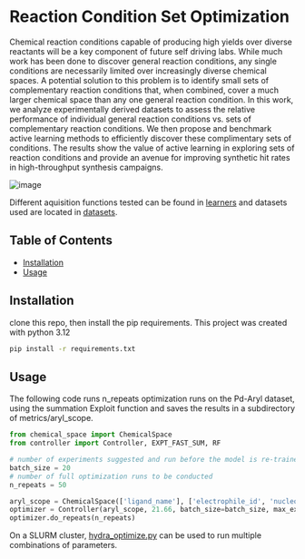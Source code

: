 # Reaction Condition Set Optimization 

Chemical reaction conditions capable of producing high yields over diverse reactants will be a key component of future self driving labs. While much work has been done to discover general reaction conditions, any single conditions are necessarily limited over increasingly diverse chemical spaces. A potential solution to this problem is to identify small sets of complementary reaction conditions that, when combined, cover a much larger chemical space than any one general reaction condition. In this work, we analyze experimentally derived datasets to assess the relative performance of individual general reaction conditions vs. sets of complementary reaction conditions. We then propose and benchmark active learning methods to efficiently discover these complimentary sets of conditions. The results show the value of active learning in exploring sets of reaction conditions and provide an avenue for improving synthetic hit rates in high-throughput synthesis campaigns.

![image](TOC_image.png)

Different aquisition functions tested can be found in [learners](./learners) and datasets used are located in [datasets](./datasets).

## Table of Contents

- [Installation](#installation)
- [Usage](#usage)

## Installation

clone this repo, then install the pip requirements. This project was created with python 3.12

```sh
pip install -r requirements.txt
```

## Usage

The following code runs n_repeats optimization runs on the Pd-Aryl dataset, using the summation Exploit function and saves the results in a subdirectory of metrics/aryl_scope.

```python
from chemical_space import ChemicalSpace
from controller import Controller, EXPT_FAST_SUM, RF

# number of experiments suggested and run before the model is re-trained
batch_size = 20
# number of full optimization runs to be conducted
n_repeats = 50

aryl_scope = ChemicalSpace(['ligand_name'], ['electrophile_id', 'nucleophile_id'], 'datasets/real_datasets/aryl-scope-ligand.csv')
optimizer = Controller(aryl_scope, 21.66, batch_size=batch_size, max_experiments=1000, max_set_size=3, learner_type=EXPT_FAST_SUM, model_type=RF)
optimizer.do_repeats(n_repeats)
```

On a SLURM cluster, [hydra_optimize.py](hydra_optimize.py) can be used to run multiple combinations of parameters.